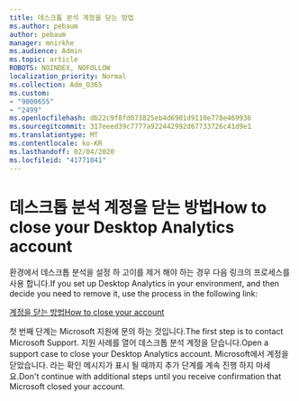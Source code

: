 ```yaml
---
title: 데스크톱 분석 계정을 닫는 방법
ms.author: pebaum
author: pebaum
manager: mnirkhe
ms.audience: Admin
ms.topic: article
ROBOTS: NOINDEX, NOFOLLOW
localization_priority: Normal
ms.collection: Adm_O365
ms.custom:
- "9000655"
- "2499"
ms.openlocfilehash: db22c9f8fd073825eb4d6901d9110e778e469936
ms.sourcegitcommit: 317eeed39c7777a922442992d67733726c41d9e1
ms.translationtype: MT
ms.contentlocale: ko-KR
ms.lasthandoff: 02/04/2020
ms.locfileid: "41771041"
---
```

# <a name="how-to-close-your-desktop-analytics-account"></a><span data-ttu-id="a5004-102">데스크톱 분석 계정을 닫는 방법</span><span class="sxs-lookup"><span data-stu-id="a5004-102">How to close your Desktop Analytics account</span></span>

<span data-ttu-id="a5004-103">환경에서 데스크톱 분석을 설정 하 고이를 제거 해야 하는 경우 다음 링크의 프로세스를 사용 합니다.</span><span class="sxs-lookup"><span data-stu-id="a5004-103">If you set up Desktop Analytics in your environment, and then decide you need to remove it, use the process in the following link:</span></span>

[<span data-ttu-id="a5004-104">계정을 닫는 방법</span><span class="sxs-lookup"><span data-stu-id="a5004-104">How to close your account</span></span>](https://docs.microsoft.com/configmgr/desktop-analytics/account-close)

<span data-ttu-id="a5004-105">첫 번째 단계는 Microsoft 지원에 문의 하는 것입니다.</span><span class="sxs-lookup"><span data-stu-id="a5004-105">The first step is to contact Microsoft Support.</span></span> <span data-ttu-id="a5004-106">지원 사례를 열어 데스크톱 분석 계정을 닫습니다.</span><span class="sxs-lookup"><span data-stu-id="a5004-106">Open a support case to close your Desktop Analytics account.</span></span> <span data-ttu-id="a5004-107">Microsoft에서 계정을 닫았습니다. 라는 확인 메시지가 표시 될 때까지 추가 단계를 계속 진행 하지 마세요.</span><span class="sxs-lookup"><span data-stu-id="a5004-107">Don't continue with additional steps until you receive confirmation that Microsoft closed your account.</span></span>